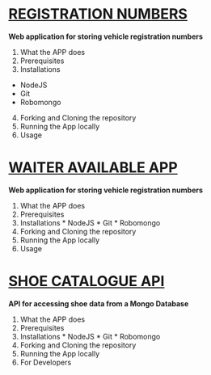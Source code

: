 # [REGISTRATION NUMBERS](https://github.com/cale312/registration_number_webApp)

**Web application for storing vehicle registration numbers**

1. What the APP does
2. Prerequisites
3. Installations
  * NodeJS
  * Git
  * Robomongo
4. Forking and Cloning the repository
5. Running the App locally
6. Usage

# [WAITER AVAILABLE APP](https://github.com/cale312/registration_number_webApp)

**Web application for storing vehicle registration numbers**

  1. What the APP does
  2. Prerequisites
  3. Installations
    * NodeJS
    * Git
    * Robomongo
  4. Forking and Cloning the repository
  5. Running the App locally
  6. Usage

# [SHOE CATALOGUE API](https://github.com/cale312/shoe_catalogue_api)

**API for accessing shoe data from a Mongo Database**

  1. What the APP does
  2. Prerequisites
  3. Installations
    * NodeJS
    * Git
    * Robomongo
  4. Forking and Cloning the repository
  5. Running the App locally
  6. For Developers
